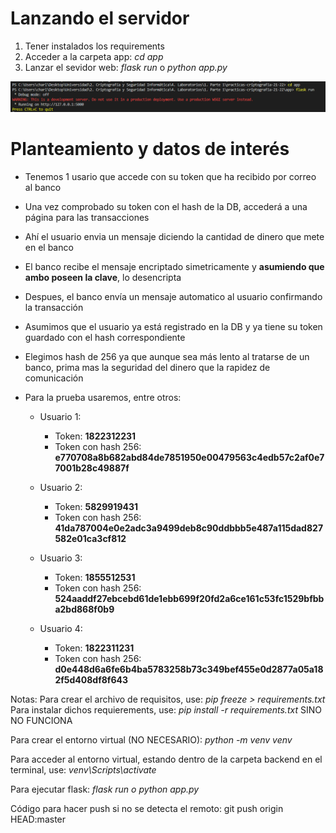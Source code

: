 # Lanzando el servidor

1. Tener instalados los requirements
2. Acceder a la carpeta app: *cd app*
3. Lanzar el sevidor web: *flask run* o *python app.py*

![1667308990809](image/readme/1667308990809.png)

# Planteamiento y datos de interés

- Tenemos 1 usario que accede con su token que ha recibido por correo al banco
- Una vez comprobado su token con el hash de la DB, accederá a una página para las transacciones
- Ahí el usuario envia un mensaje diciendo la cantidad de dinero que mete en el banco
- El banco recibe el mensaje encriptado simetricamente y  **asumiendo que ambo poseen la clave**, lo desencripta
- Despues, el banco envía un mensaje automatico al usuario confirmando la transacción
- Asumimos que el usuario ya está registrado en la DB y ya tiene su token guardado con el hash correspondiente
- Elegimos hash de 256 ya que aunque sea más lento al tratarse de un banco, prima mas la seguridad del dinero que la rapidez de comunicación
- Para la prueba usaremos, entre otros:

  - Usuario 1:

    - Token: **1822312231**
    - Token con hash 256: **e770708a8b682abd84de7851950e00479563c4edb57c2af0e77001b28c49887f**
  - Usuario 2:

    - Token: **5829919431**
    - Token con hash 256: **41da787004e0e2adc3a9499deb8c90ddbbb5e487a115dad827582e01ca3cf812**
  - Usuario 3:

    - Token: **1855512531**
    - Token con hash 256: **524aaddf27ebcebd61de1ebb699f20fd2a6ce161c53fc1529bfbba2bd868f0b9**
  - Usuario 4:

    - Token: **1822311231**
    - Token con hash 256: **d0e448d6a6fe6b4ba5783258b73c349bef455e0d2877a05a182f5d408df8f643**

Notas:
Para crear el archivo de requisitos, use: *pip freeze > requirements.txt*
Para instalar dichos requierements, use: *pip install -r requirements.txt* SINO NO FUNCIONA

Para crear el entorno virtual (NO NECESARIO):
*python -m venv venv*

Para acceder al entorno virtual, estando dentro de la carpeta backend en el terminal, use:
*venv\Scripts\activate*

Para ejecutar flask: *flask run o python app.py*

Código para hacer push si no se detecta el remoto: git push origin HEAD:master
